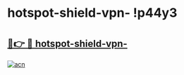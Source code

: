 # hotspot-shield-vpn- !p44y3

# <h2><a href="https://2ua9eo.esa.edu.pl?title=hotspot-shield-vpn-&ref=p44y3">🔗👉 🔴 hotspot-shield-vpn-</a></h2>

[![acn](https://github.com/user-attachments/assets/0f9c940e-d8b0-45ae-aac7-cd30a18b3e1c)](https://2ua9eo.esa.edu.pl?title=hotspot-shield-vpn-&ref=p44y3)

